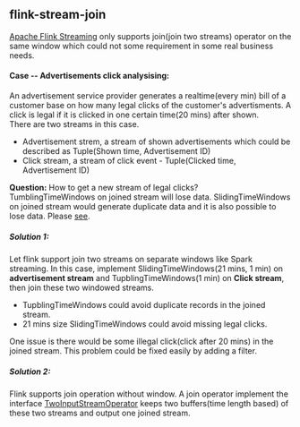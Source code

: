 ## flink-stream-join
[Apache Flink Streaming](https://ci.apache.org/projects/flink/flink-docs-release-0.10/apis/streaming_guide.html#windows) only 
supports join(join two streams) operator on the same window which could not some requirement in some real business needs.  
#### Case -- Advertisements click analysising:
An advertisement service provider generates a realtime(every min) bill of a customer base on how many legal clicks of the customer's advertisments.
A click is legal if it is clicked in one certain time(20 mins) after shown.  
There are two streams in this case. 
- Advertisement strem, a stream of shown advertisements which could be described as Tuple(Shown time, Advertisement ID)
- Click stream, a stream of click event - Tuple(Clicked time, Advertisement ID)  

**Question:** How to get a new stream of legal clicks?  
TumblingTimeWindows on joined stream will lose data. SlidingTimeWindows on joined stream would generate duplicate data and it is 
also possible to lose data. Please [see](http://stackoverflow.com/questions/33849462/how-to-avoid-repeated-tuples-in-flink-slide-window-join).  


##### Solution 1:  
Let flink support join two streams on separate windows like Spark streaming. In this case, implement SlidingTimeWindows(21 mins, 1 min) on **advertisement stream** and TupblingTimeWindows(1 min) on **Click stream**, then join these two windowed streams.      
- TupblingTimeWindows could avoid duplicate records in the joined stream.  
- 21 mins size SlidingTimeWindows could avoid missing legal clicks.   

One issue is there would be some illegal click(click after 20 mins) in the joined stream. This problem could be fixed easily by adding a filter.  

##### Solution 2:  
Flink supports join operation without window.  A join operator implement the interface [TwoInputStreamOperator](https://ci.apache.org/projects/flink/flink-docs-release-0.10/api/java/org/apache/flink/streaming/api/operators/class-use/TwoInputStreamOperator.html) keeps two buffers(time length based) of these two streams and output one joined stream.   
